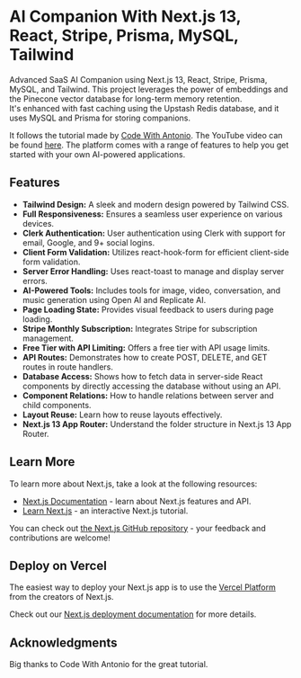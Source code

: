 # AI Companion With Next.js 13, React, Stripe, Prisma, MySQL, Tailwind

Advanced SaaS AI Companion using Next.js 13, React, Stripe, Prisma, MySQL, and Tailwind. This project leverages the power of embeddings and the Pinecone vector database for long-term memory retention. <br />
It's enhanced with fast caching using the Upstash Redis database, and it uses MySQL and Prisma for storing companions.

It follows the tutorial made by [Code With Antonio](https://www.codewithantonio.com/projects/ai-companion). The YouTube video can be found [here](https://www.youtube.com/watch?v=PjYWpd7xkaM).
The platform comes with a range of features to help you get started with your own AI-powered applications.

## Features

- **Tailwind Design:** A sleek and modern design powered by Tailwind CSS.
- **Full Responsiveness:** Ensures a seamless user experience on various devices.
- **Clerk Authentication:** User authentication using Clerk with support for email, Google, and 9+ social logins.
- **Client Form Validation:** Utilizes react-hook-form for efficient client-side form validation.
- **Server Error Handling:** Uses react-toast to manage and display server errors.
- **AI-Powered Tools:** Includes tools for image, video, conversation, and music generation using Open AI and Replicate AI.
- **Page Loading State:** Provides visual feedback to users during page loading.
- **Stripe Monthly Subscription:** Integrates Stripe for subscription management.
- **Free Tier with API Limiting:** Offers a free tier with API usage limits.
- **API Routes:** Demonstrates how to create POST, DELETE, and GET routes in route handlers.
- **Database Access:** Shows how to fetch data in server-side React components by directly accessing the database without using an API.
- **Component Relations:** How to handle relations between server and child components.
- **Layout Reuse:** Learn how to reuse layouts effectively.
- **Next.js 13 App Router:** Understand the folder structure in Next.js 13 App Router.

## Learn More

To learn more about Next.js, take a look at the following resources:

- [Next.js Documentation](https://nextjs.org/docs) - learn about Next.js features and API.
- [Learn Next.js](https://nextjs.org/learn) - an interactive Next.js tutorial.

You can check out [the Next.js GitHub repository](https://github.com/vercel/next.js/) - your feedback and contributions are welcome!

## Deploy on Vercel

The easiest way to deploy your Next.js app is to use the [Vercel Platform](https://vercel.com/new?utm_medium=default-template&filter=next.js&utm_source=create-next-app&utm_campaign=create-next-app-readme) from the creators of Next.js.

Check out our [Next.js deployment documentation](https://nextjs.org/docs/deployment) for more details.

## Acknowledgments

Big thanks to Code With Antonio for the great tutorial.